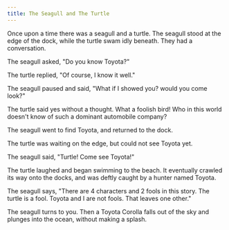 ```yaml
---
title: The Seagull and The Turtle
---
```

Once upon a time there was a seagull and a turtle. The seagull stood at the edge of the dock, while the turtle swam idly beneath. They had a conversation. 

The seagull asked, "Do you know Toyota?" 

The turtle replied, "Of course, I know it well." 

The seagull paused and said, "What if I showed you? would you come look?"

The turtle said yes without a thought. What a foolish bird! Who in this world doesn't know of such a dominant automobile company? 

The seagull went to find Toyota, and returned to the dock.

The turtle was waiting on the edge, but could not see Toyota yet.

The seagull said, "Turtle! Come see Toyota!" 

The turtle laughed and began swimming to the beach. It eventually crawled its way onto the docks, and was deftly caught by a hunter named Toyota.

The seagull says, "There are 4 characters and 2 fools in this story. The turtle is a fool. Toyota and I are not fools. That leaves one other." 

The seagull turns to you. Then a Toyota Corolla falls out of the sky and plunges into the ocean, without making a splash. 